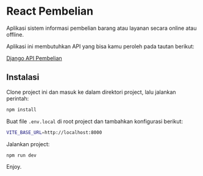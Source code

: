 # React Pembelian

Aplikasi sistem informasi pembelian barang atau layanan secara online atau offline.

Aplikasi ini membutuhkan API yang bisa kamu peroleh pada tautan berikut:

[Django API Pembelian]()

## Instalasi

Clone project ini dan masuk ke dalam direktori project, lalu jalankan perintah:

```bash
npm install
```

Buat file `.env.local` di root project dan tambahkan konfigurasi berikut:

```bash
VITE_BASE_URL=http://localhost:8000
```

Jalankan project:

```bash
npm run dev
```

Enjoy.

